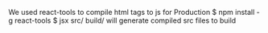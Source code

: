 We used react-tools to compile html tags to js for Production
$ npm install -g react-tools
$ jsx src/ build/
will generate compiled src files to build
